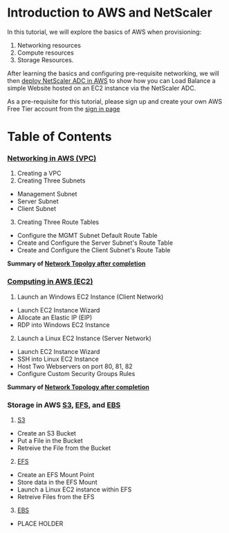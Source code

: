 # Introduction to AWS and NetScaler
In this tutorial, we will explore the basics of AWS when provisioning:

1. Networking resources
2. Compute resources
3. Storage Resources. 

After learning the basics and configuring pre-requisite networking, we will then [deploy NetScaler ADC in AWS](https://www.youtube.com/watch?v=NvncDbmzgnY) to show how you can Load Balance a simple Website hosted on an EC2 instance via the NetScaler ADC. 


As a pre-requisite for this tutorial, please sign up and create your own AWS Free Tier account from the [sign in page](https://console.aws.amazon.com/console/home)

# Table of Contents

### [Networking in AWS (VPC)](VPC/)
1. Creating a VPC
2. Creating Three Subnets
  * Management Subnet
  * Server Subnet
  * Client Subnet
3. Creating Three Route Tables
  * Configure the MGMT Subnet Default Route Table
  * Create and Configure the Server Subnet's Route Table
  * Create and Configure the Client Subnet's Route Table

  **Summary of [Network Topolgy after completion](VPC/images/Base-NTW-Topology.jpg)**

### [Computing in AWS (EC2)](EC2/)
1. Launch an Windows EC2 Instance (Client Network)
  * Launch EC2 Instance Wizard
  * Allocate an Elastic IP (EIP)
  * RDP into Windows EC2 Instance
2. Launch a Linux EC2 Instance (Server Network)
  * Launch EC2 Instance Wizard
  * SSH into Linux EC2 Instance
  * Host Two Webservers on port 80, 81, 82
  * Configure Custom Security Groups Rules

  **Summary of [Network Topology after completion](EC2/images/Base-NTW-Topology.jpg)**

### Storage in AWS [S3](S3/), [EFS](EFS/), and [EBS](EBS/)
1. [S3](S3/)
  * Create an S3 Bucket
  * Put a File in the Bucket
  * Retreive the File from the Bucket
2. [EFS](EFS/)
  * Create an EFS Mount Point
  * Store data in the EFS Mount
  * Launch a Linux EC2 instance within EFS
  * Retreive Files from the EFS
3. [EBS](EBS/)
  * PLACE HOLDER
 


  
  